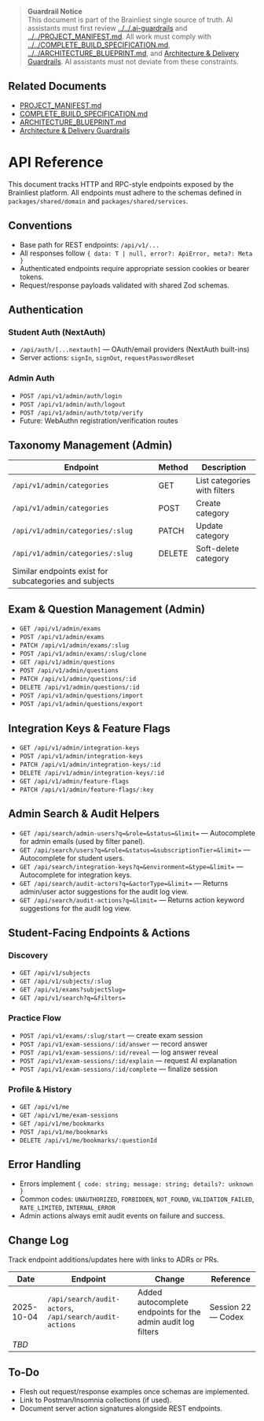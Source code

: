 > **Guardrail Notice**  
> This document is part of the Brainliest single source of truth. AI assistants must first review [../../.ai-guardrails](../../.ai-guardrails) and [../../PROJECT_MANIFEST.md](../../PROJECT_MANIFEST.md). All work must comply with [../../COMPLETE_BUILD_SPECIFICATION.md](../../COMPLETE_BUILD_SPECIFICATION.md), [../../ARCHITECTURE_BLUEPRINT.md](../../ARCHITECTURE_BLUEPRINT.md), and [Architecture & Delivery Guardrails](../architecture/guardrails.md). AI assistants must not deviate from these constraints.

## Related Documents
- [PROJECT_MANIFEST.md](../../PROJECT_MANIFEST.md)
- [COMPLETE_BUILD_SPECIFICATION.md](../../COMPLETE_BUILD_SPECIFICATION.md)
- [ARCHITECTURE_BLUEPRINT.md](../../ARCHITECTURE_BLUEPRINT.md)
- [Architecture & Delivery Guardrails](../architecture/guardrails.md)

# API Reference

This document tracks HTTP and RPC-style endpoints exposed by the Brainliest platform. All endpoints must adhere to the schemas defined in `packages/shared/domain` and `packages/shared/services`.

## Conventions

- Base path for REST endpoints: `/api/v1/...`
- All responses follow `{ data: T | null, error?: ApiError, meta?: Meta }`
- Authenticated endpoints require appropriate session cookies or bearer tokens.
- Request/response payloads validated with shared Zod schemas.

## Authentication

### Student Auth (NextAuth)
- `/api/auth/[...nextauth]` — OAuth/email providers (NextAuth built-ins)
- Server actions: `signIn`, `signOut`, `requestPasswordReset`

### Admin Auth
- `POST /api/v1/admin/auth/login`
- `POST /api/v1/admin/auth/logout`
- `POST /api/v1/admin/auth/totp/verify`
- Future: WebAuthn registration/verification routes

## Taxonomy Management (Admin)

| Endpoint | Method | Description |
| --- | --- | --- |
| `/api/v1/admin/categories` | GET | List categories with filters |
| `/api/v1/admin/categories` | POST | Create category |
| `/api/v1/admin/categories/:slug` | PATCH | Update category |
| `/api/v1/admin/categories/:slug` | DELETE | Soft-delete category |
| Similar endpoints exist for subcategories and subjects |

## Exam & Question Management (Admin)

- `GET /api/v1/admin/exams`
- `POST /api/v1/admin/exams`
- `PATCH /api/v1/admin/exams/:slug`
- `POST /api/v1/admin/exams/:slug/clone`
- `GET /api/v1/admin/questions`
- `POST /api/v1/admin/questions`
- `PATCH /api/v1/admin/questions/:id`
- `DELETE /api/v1/admin/questions/:id`
- `POST /api/v1/admin/questions/import`
- `POST /api/v1/admin/questions/export`

## Integration Keys & Feature Flags

- `GET /api/v1/admin/integration-keys`
- `POST /api/v1/admin/integration-keys`
- `PATCH /api/v1/admin/integration-keys/:id`
- `DELETE /api/v1/admin/integration-keys/:id`
- `GET /api/v1/admin/feature-flags`
- `PATCH /api/v1/admin/feature-flags/:key`

## Admin Search & Audit Helpers

- `GET /api/search/admin-users?q=&role=&status=&limit=` — Autocomplete for admin emails (used by filter panel).
- `GET /api/search/users?q=&role=&status=&subscriptionTier=&limit=` — Autocomplete for student users.
- `GET /api/search/integration-keys?q=&environment=&type=&limit=` — Autocomplete for integration keys.
- `GET /api/search/audit-actors?q=&actorType=&limit=` — Returns admin/user actor suggestions for the audit log view.
- `GET /api/search/audit-actions?q=&limit=` — Returns action keyword suggestions for the audit log view.

## Student-Facing Endpoints & Actions

### Discovery
- `GET /api/v1/subjects`
- `GET /api/v1/subjects/:slug`
- `GET /api/v1/exams?subjectSlug=`
- `GET /api/v1/search?q=&filters=`

### Practice Flow
- `POST /api/v1/exams/:slug/start` — create exam session
- `POST /api/v1/exam-sessions/:id/answer` — record answer
- `POST /api/v1/exam-sessions/:id/reveal` — log answer reveal
- `POST /api/v1/exam-sessions/:id/explain` — request AI explanation
- `POST /api/v1/exam-sessions/:id/complete` — finalize session

### Profile & History
- `GET /api/v1/me`
- `GET /api/v1/me/exam-sessions`
- `GET /api/v1/me/bookmarks`
- `POST /api/v1/me/bookmarks`
- `DELETE /api/v1/me/bookmarks/:questionId`

## Error Handling

- Errors implement `{ code: string; message: string; details?: unknown }`
- Common codes: `UNAUTHORIZED`, `FORBIDDEN`, `NOT_FOUND`, `VALIDATION_FAILED`, `RATE_LIMITED`, `INTERNAL_ERROR`
- Admin actions always emit audit events on failure and success.

## Change Log

Track endpoint additions/updates here with links to ADRs or PRs.

| Date | Endpoint | Change | Reference |
| --- | --- | --- | --- |
| 2025-10-04 | `/api/search/audit-actors`, `/api/search/audit-actions` | Added autocomplete endpoints for the admin audit log filters | Session 22 — Codex |
| _TBD_ | | | |

## To-Do

- Flesh out request/response examples once schemas are implemented.
- Link to Postman/Insomnia collections (if used).
- Document server action signatures alongside REST endpoints.
